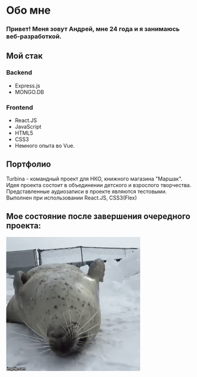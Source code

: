 # Обо мне
### Привет! Меня зовут Андрей, мне 24 года и я занимаюсь веб-разработкой.

## Мой стак
### Backend
- Express.js 
- MONGO.DB 
### Frontend
- React.JS  
- JavaScript 
- HTML5 
- CSS3
- Немного опыта во Vue.

## Портфолио
Turbina -  командный проект для НКО, книжного магазина "Маршак". Идея проекта состоит в объединении детского и взрослого творчества. 
Представленные аудиозаписи в проекте являются тестовыми.  
Выполнен при использовании React.JS, CSS3(Flex)
<link  src={https://cabagemage.github.io/turbina-app/} name"Turbina" />

#### 
## Мое состояние после завершения очередного проекта: 
![](tulen.gif)

<!--
**Cabagemage/Cabagemage** is a ✨ _special_ ✨ repository because its `README.md` (this file) appears on your GitHub profile.

Here are some ideas to get you started:

- 🔭 I’m currently working on ...
- 🌱 I’m currently learning ...
- 👯 I’m looking to collaborate on ...
- 🤔 I’m looking for help with ...
- 💬 Ask me about ...
- 📫 How to reach me: ...
- 😄 Pronouns: ...
- ⚡ Fun fact: ...
-->
